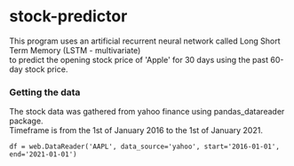 # stock-predictor
This program uses an artificial recurrent neural network called Long Short Term Memory (LSTM - multivariate)<br/>to predict the opening stock price of 'Apple' for 30 days using the past 60-day stock price.

### Getting the data

The stock data was gathered from yahoo finance using pandas_datareader package.\
Timeframe is from the 1st of January 2016 to the 1st of January 2021.

```df = web.DataReader('AAPL', data_source='yahoo', start='2016-01-01', end='2021-01-01')```
